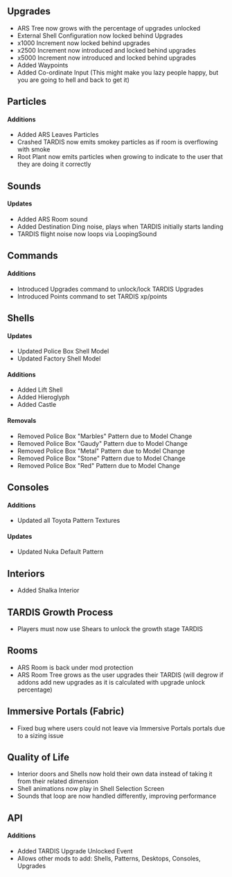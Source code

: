 ## Upgrades
- ARS Tree now grows with the percentage of upgrades unlocked
- External Shell Configuration now locked behind Upgrades
- x1000 Increment now locked behind upgrades
- x2500 Increment now introduced and locked behind upgrades
- x5000 Increment now introduced and locked behind upgrades
- Added Waypoints 
- Added Co-ordinate Input (This might make you lazy people happy, but you are going to hell and back to get it)

## Particles
#### Additions
- Added ARS Leaves Particles
- Crashed TARDIS now emits smokey particles as if room is overflowing with smoke
- Root Plant now emits particles when growing to indicate to the user that they are doing it correctly

## Sounds
#### Updates
- Added ARS Room sound
- Added Destination Ding noise, plays when TARDIS initially starts landing
- TARDIS flight noise now loops via LoopingSound

## Commands
#### Additions 
- Introduced Upgrades command to unlock/lock TARDIS Upgrades
- Introduced Points command to set TARDIS xp/points

## Shells
#### Updates
- Updated Police Box Shell Model
- Updated Factory Shell Model
#### Additions
- Added Lift Shell
- Added Hieroglyph
- Added Castle
#### Removals
- Removed Police Box "Marbles" Pattern due to Model Change
- Removed Police Box "Gaudy" Pattern due to Model Change
- Removed Police Box "Metal" Pattern due to Model Change
- Removed Police Box "Stone" Pattern due to Model Change
- Removed Police Box "Red" Pattern due to Model Change

## Consoles
#### Additions
- Updated all Toyota Pattern Textures
#### Updates
- Updated Nuka Default Pattern

## Interiors
- Added Shalka Interior

## TARDIS Growth Process 
- Players must now use Shears to unlock the growth stage TARDIS

## Rooms
- ARS Room is back under mod protection
- ARS Room Tree grows as the user upgrades their TARDIS (will degrow if addons add new upgrades as it is calculated with upgrade unlock percentage)

## Immersive Portals (Fabric)
- Fixed bug where users could not leave via Immersive Portals portals due to a sizing issue

## Quality of Life
- Interior doors and Shells now hold their own data instead of taking it from their related dimension
- Shell animations now play in Shell Selection Screen
- Sounds that loop are now handled differently, improving performance


## API
#### Additions
- Added TARDIS Upgrade Unlocked Event
- Allows other mods to add: Shells, Patterns, Desktops, Consoles, Upgrades


